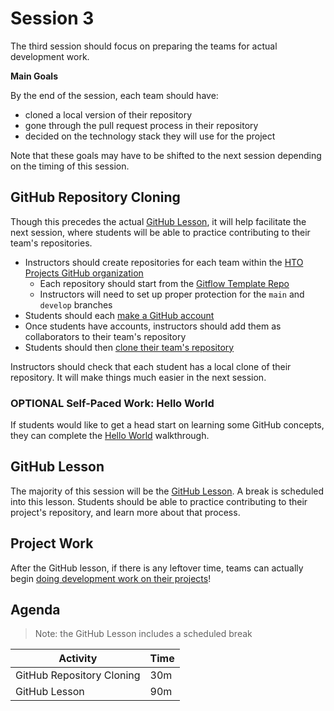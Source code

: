 # Session 3
The third session should focus on preparing the teams for actual development work.

**Main Goals**

By the end of the session, each team should have:

- cloned a local version of their repository
- gone through the pull request process in their repository
- decided on the technology stack they will use for the project

Note that these goals may have to be shifted to the next session depending on the timing of this session.

## GitHub Repository Cloning
Though this precedes the actual [GitHub Lesson](../GitHubLesson/README.md), it will help facilitate the next session, where students will be able to practice contributing to their team's repositories.

- Instructors should create repositories for each team within the [HTO Projects GitHub organization](https://github.com/hto-projects)
    - Each repository should start from the [Gitflow Template Repo](https://github.com/hto-projects/gitflow-template)
    - Instructors will need to set up proper protection for the `main` and `develop` branches
- Students should each [make a GitHub account](../GitHubLesson/MakeAGitHubAccount.md)
- Once students have accounts, instructors should add them as collaborators to their team's repository
- Students should then [clone their team's repository](../GitHubLesson/LocalSetup.md)

Instructors should check that each student has a local clone of their repository. It will make things much easier in the next session.

### OPTIONAL Self-Paced Work: Hello World
If students would like to get a head start on learning some GitHub concepts, they can complete the [Hello World](https://guides.github.com/activities/hello-world/) walkthrough.

## GitHub Lesson
The majority of this session will be the [GitHub Lesson](../GitHubLesson/README.md). A break is scheduled into this lesson. Students should be able to practice contributing to their project's repository, and learn more about that process.

## Project Work
After the GitHub lesson, if there is any leftover time, teams can actually begin [doing development work on their projects](ProjectWork.md)!

## Agenda
>Note: the GitHub Lesson includes a scheduled break

| Activity | Time |
|-|-|
| GitHub Repository Cloning | 30m |
| GitHub Lesson | 90m |
